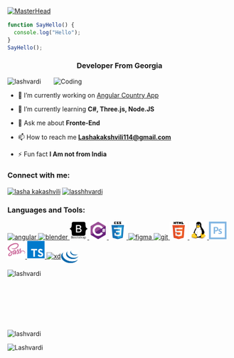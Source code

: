 [![MasterHead](https://cdn.ucberkeleybootcamp.com/wp-content/uploads/sites/106/2020/03/Web-Developer-Bootcamp-San-Francisco.jpeg)](https://rishavchanda.io)
```javascript
function SayHello() {
  console.log("Hello");
}
SayHello();
```
<h3 align="center">Developer From Georgia</h3>
<img align = "right" alt="Coding" width="400" src="https://i.gifer.com/origin/0e/0e01e56732d4fae6e63f9fc4beeaded9.gif">


<p align="left"> <img src="https://komarev.com/ghpvc/?username=lashvardi&label=Profile%20views&color=0e75b6&style=flat" alt="lashvardi" /> </p>

- 🔭 I’m currently working on [Angular Country App](https://angular-country-app.vercel.app/)

- 🌱 I’m currently learning **C#, Three.js, Node.JS**

- 💬 Ask me about **Fronte-End**

- 📫 How to reach me **Lashakakshvili114@gmail.com**

- ⚡ Fun fact **I Am not from India**
<h3 align="left">Connect with me:</h3>
<p align="left">
<a href="https://fb.com/lasha kakashvili" target="blank"><img align="center" src="https://raw.githubusercontent.com/rahuldkjain/github-profile-readme-generator/master/src/images/icons/Social/facebook.svg" alt="lasha kakashvili" height="30" width="40" /></a>
<a href="https://instagram.com/lasshhvardi" target="blank"><img align="center" src="https://raw.githubusercontent.com/rahuldkjain/github-profile-readme-generator/master/src/images/icons/Social/instagram.svg" alt="lasshhvardi" height="30" width="40" /></a>
</p>

<h3 align="left">Languages and Tools:</h3>
<p align="left"> <a href="https://angular.io" target="_blank" rel="noreferrer"> <img src="https://angular.io/assets/images/logos/angular/angular.svg" alt="angular" width="40" height="40"/> </a><a href="https://www.blender.org/" target="_blank" rel="noreferrer"> <img src="https://download.blender.org/branding/community/blender_community_badge_white.svg" alt="blender" width="40" height="40"/> </a> <a href="https://getbootstrap.com" target="_blank" rel="noreferrer"> <img src="https://raw.githubusercontent.com/devicons/devicon/master/icons/bootstrap/bootstrap-plain-wordmark.svg" alt="bootstrap" width="40" height="40"/> </a> <a href="https://www.w3schools.com/cs/" target="_blank" rel="noreferrer"> <img src="https://raw.githubusercontent.com/devicons/devicon/master/icons/csharp/csharp-original.svg" alt="csharp" width="40" height="40"/> </a> <a href="https://www.w3schools.com/css/" target="_blank" rel="noreferrer"> <img src="https://raw.githubusercontent.com/devicons/devicon/master/icons/css3/css3-original-wordmark.svg" alt="css3" width="40" height="40"/> </a> <a href="https://www.figma.com/" target="_blank" rel="noreferrer"> <img src="https://www.vectorlogo.zone/logos/figma/figma-icon.svg" alt="figma" width="40" height="40"/> </a> <a href="https://git-scm.com/" target="_blank" rel="noreferrer"> <img src="https://www.vectorlogo.zone/logos/git-scm/git-scm-icon.svg" alt="git" width="40" height="40"/> </a> <a href="https://www.w3.org/html/" target="_blank" rel="noreferrer"> <img src="https://raw.githubusercontent.com/devicons/devicon/master/icons/html5/html5-original-wordmark.svg" alt="html5" width="40" height="40"/> </a> <a href="https://www.linux.org/" target="_blank" rel="noreferrer"> <img src="https://raw.githubusercontent.com/devicons/devicon/master/icons/linux/linux-original.svg" alt="linux" width="40" height="40"/> </a> <a href="https://www.photoshop.com/en" target="_blank" rel="noreferrer"> <img src="https://raw.githubusercontent.com/devicons/devicon/master/icons/photoshop/photoshop-line.svg" alt="photoshop" width="40" height="40"/> </a> <a href="https://sass-lang.com" target="_blank" rel="noreferrer"> <img src="https://raw.githubusercontent.com/devicons/devicon/master/icons/sass/sass-original.svg" alt="sass" width="40" height="40"/> </a> <a href="https://www.typescriptlang.org/" target="_blank" rel="noreferrer"> <img src="https://raw.githubusercontent.com/devicons/devicon/master/icons/typescript/typescript-original.svg" alt="typescript" width="40" height="40"/> </a> <a href="https://www.adobe.com/products/xd.html" target="_blank" rel="noreferrer"> <img src="https://cdn.worldvectorlogo.com/logos/adobe-xd.svg" alt="xd" width="40" height="40"/
<a target="_blank" rel="noopener noreferrer nofollow" href="https://raw.githubusercontent.com/devicons/devicon/master/icons/jquery/jquery-plain.svg"><img align="center" alt="Rafa-Js" height="30" width="40" src="https://raw.githubusercontent.com/devicons/devicon/master/icons/jquery/jquery-plain.svg" style="max-width: 100%;"></a>
</p>


<p><img align="left" src="https://github-readme-stats.vercel.app/api/top-langs?username=lashvardi&show_icons=true&locale=en&layout=compact" alt="lashvardi" /></p>
<br>
<br>
<br>
<br>
<br>
<br>
<br>
<p><img align="center" src="https://github-readme-stats.vercel.app/api?username=lashvardi&show_icons=true&locale=en" alt="lashvardi" /></p>

<p><a href="https://www.buymeacoffee.com/Lashvardi"> <img align="left" src="https://cdn.buymeacoffee.com/buttons/v2/default-yellow.png" height="50" width="210" alt="Lashvardi" /></a></p><br><br>

